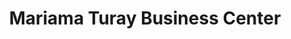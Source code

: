 ---
title: "Mariama Turay Business Center"
url: /zwedru/mariama-turay-business-center/
shop: Lebensmittel
---